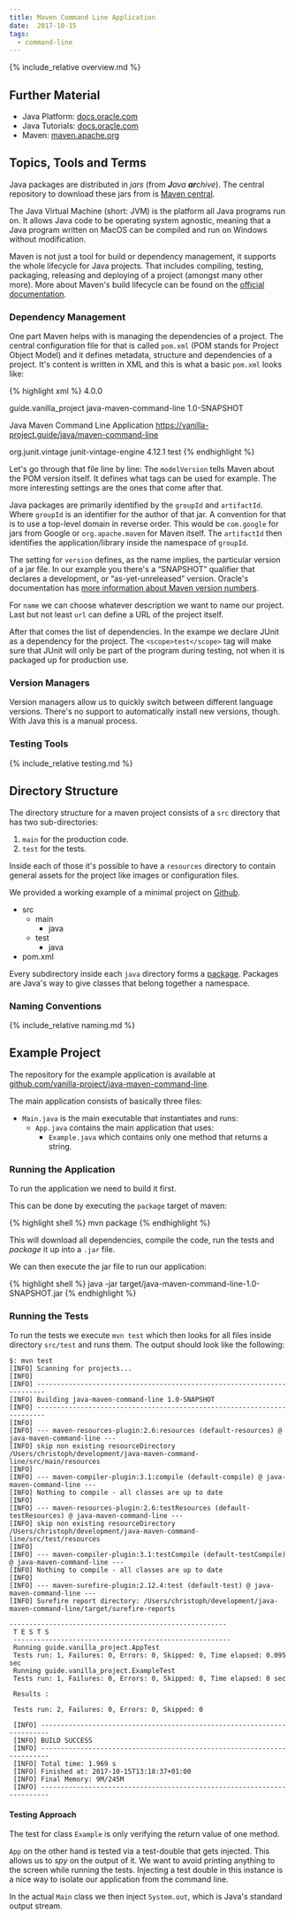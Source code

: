 ```yaml
---
title: Maven Command Line Application
date:  2017-10-15
tags:
  - command-line
---
```


{% include_relative overview.md %} 


## Further Material

- Java Platform: [docs.oracle.com](http://docs.oracle.com/javase/8/docs)
- Java Tutorials: [docs.oracle.com](http://docs.oracle.com/javase/tutorial)
- Maven: [maven.apache.org](http://maven.apache.org)


## Topics, Tools and Terms

Java packages are distributed in _jars_ (from _**J**ava **ar**chive_).
The central repository to download these jars from is [Maven central](https://search.maven.org).

The Java Virtual Machine (short: JVM) is the platform all Java programs run on.
It allows Java code to be operating system agnostic, meaning that a Java program written on MacOS can be compiled and run on Windows without modification.

Maven is not just a tool for build or dependency management, it supports the whole lifecycle for Java projects.
That includes compiling, testing, packaging, releasing and deploying of a project (amongst many other more).
More about Maven's build lifecycle can be found on the [official documentation](https://maven.apache.org/guides/introduction/introduction-to-the-lifecycle.html).


### Dependency Management

One part Maven helps with is managing the dependencies of a project.
The central configuration file for that is called `pom.xml` (POM stands for Project Object Model) and it defines metadata, structure and dependencies of a project.
It's content is written in XML and this is what a basic `pom.xml` looks like:

{% highlight xml %}
<project xmlns="http://maven.apache.org/POM/4.0.0" xmlns:xsi="http://www.w3.org/2001/XMLSchema-instance" xsi:schemaLocation="http://maven.apache.org/POM/4.0.0 http://maven.apache.org/maven-v4_0_0.xsd">
  <modelVersion>4.0.0</modelVersion>

  <groupId>guide.vanilla_project</groupId>
  <artifactId>java-maven-command-line</artifactId>
  <version>1.0-SNAPSHOT</version>

  <name>Java Maven Command Line Application</name>
  <url>https://vanilla-project.guide/java/maven-command-line</url>

  <dependencies>
    <dependency>
      <groupId>org.junit.vintage</groupId>
      <artifactId>junit-vintage-engine</artifactId>
      <version>4.12.1</version>
      <scope>test</scope>
    </dependency>
  </dependencies>
</project>
{% endhighlight %}

Let's go through that file line by line:
The `modelVersion` tells Maven about the POM version itself.
It defines what tags can be used for example.
The more interesting settings are the ones that come after that.

Java packages are primarily identified by the `groupId` and `artifactId`.
Where `groupId` is an identifier for the author of that jar.
A convention for that is to use a top-level domain in reverse order.
This would be `com.google` for jars from Google or `org.apache.maven` for Maven itself.
The `artifactId` then identifies the application/library inside the namespace of `groupId`.

The setting for `version` defines, as the name implies, the particular version of a jar file.
In our example you there's a &ldquo;SNAPSHOT&rdquo; qualifier that declares a development, or &ldquo;as-yet-unreleased&rdquo; version.
Oracle's documentation has [more information about Maven version numbers](https://docs.oracle.com/middleware/1212/core/MAVEN/maven_version.htm).

For `name` we can choose whatever description we want to name our project.
Last but not least `url` can define a URL of the project itself.

After that comes the list of dependencies.
In the exampe we declare JUnit as a dependency for the project.
The `<scope>test</scope>` tag will make sure that JUnit will only be part of the program during testing, not when it is packaged up for production use.


### Version Managers

Version managers allow us to quickly switch between different language versions.
There's no support to automatically install new versions, though.
With Java this is a manual process.


### Testing Tools

{% include_relative testing.md %}


## Directory Structure

The directory structure for a maven project consists of a `src` directory that has two sub-directories:
1. `main` for the production code.
2. `test` for the tests.

Inside each of those it's possible to have a `resources` directory to contain general assets for the project like images or configuration files.

We provided a working example of a minimal project on [Github](https://github.com/vanilla-project/java-maven-command-line).

<ul class="directory-structure">
  <li class="directory">
    src
    <ul>
      <li class="directory">main<ul><li class="directory">java</li></ul></li>
      <li class="directory">test<ul><li class="directory">java</li></ul></li>
    </ul>
  </li>
  <li class="ruby file">pom.xml</li>
</ul>

Every subdirectory inside each `java` directory forms a [package](https://en.wikipedia.org/wiki/Java_package).
Packages are Java's way to give classes that belong together a namespace.


### Naming Conventions

{% include_relative naming.md %}


## Example Project

The repository for the example application is available at [github.com/vanilla-project/java-maven-command-line](https://github.com/vanilla-project/java-maven-command-line).

The main application consists of basically three files:

- `Main.java` is the main executable that instantiates and runs:
  - `App.java` contains the main application that uses:
    - `Example.java` which contains only one method that returns a string.


### Running the Application

To run the application we need to build it first.

This can be done by executing the `package` target of maven:

{% highlight shell %}
mvn package
{% endhighlight %}

This will download all dependencies, compile the code, run the tests and _package_ it up into a `.jar` file.

We can then execute the jar file to run our application:

{% highlight shell %}
java -jar target/java-maven-command-line-1.0-SNAPSHOT.jar
{% endhighlight %}


### Running the Tests

To run the tests we execute `mvn test` which then looks for all files inside directory `src/test` and runs them.
The output should look like the following:

```
$: mvn test
[INFO] Scanning for projects...
[INFO]
[INFO] ------------------------------------------------------------------------
[INFO] Building java-maven-command-line 1.0-SNAPSHOT
[INFO] ------------------------------------------------------------------------
[INFO]
[INFO] --- maven-resources-plugin:2.6:resources (default-resources) @ java-maven-command-line ---
[INFO] skip non existing resourceDirectory /Users/christoph/development/java-maven-command-line/src/main/resources
[INFO]
[INFO] --- maven-compiler-plugin:3.1:compile (default-compile) @ java-maven-command-line ---
[INFO] Nothing to compile - all classes are up to date
[INFO]
[INFO] --- maven-resources-plugin:2.6:testResources (default-testResources) @ java-maven-command-line ---
[INFO] skip non existing resourceDirectory /Users/christoph/development/java-maven-command-line/src/test/resources
[INFO]
[INFO] --- maven-compiler-plugin:3.1:testCompile (default-testCompile) @ java-maven-command-line ---
[INFO] Nothing to compile - all classes are up to date
[INFO]
[INFO] --- maven-surefire-plugin:2.12.4:test (default-test) @ java-maven-command-line ---
[INFO] Surefire report directory: /Users/christoph/development/java-maven-command-line/target/surefire-reports

-------------------------------------------------------
 T E S T S
 -------------------------------------------------------
 Running guide.vanilla_project.AppTest
 Tests run: 1, Failures: 0, Errors: 0, Skipped: 0, Time elapsed: 0.095 sec
 Running guide.vanilla_project.ExampleTest
 Tests run: 1, Failures: 0, Errors: 0, Skipped: 0, Time elapsed: 0 sec

 Results :

 Tests run: 2, Failures: 0, Errors: 0, Skipped: 0

 [INFO] ------------------------------------------------------------------------
 [INFO] BUILD SUCCESS
 [INFO] ------------------------------------------------------------------------
 [INFO] Total time: 1.969 s
 [INFO] Finished at: 2017-10-15T13:18:37+01:00
 [INFO] Final Memory: 9M/245M
 [INFO] ------------------------------------------------------------------------
```

#### Testing Approach

The test for class `Example` is only verifying the return value of one method.

`App` on the other hand is tested via a test-double that gets injected.
This allows us to _spy_ on the output of it.
We want to avoid printing anything to the screen while running the tests.
Injecting a test double in this instance is a nice way to isolate our application from the command line.

In the actual `Main` class we then inject `System.out`, which is Java's standard output stream.

